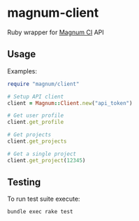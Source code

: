 # magnum-client

Ruby wrapper for [Magnum CI](https://magnum-ci.com) API

## Usage

Examples:

```ruby
require "magnum/client"

# Setup API client
client = Magnum::Client.new("api_token")

# Get user profile
client.get_profile

# Get projects
client.get_projects

# Get a single project
client.get_project(12345)
```

## Testing

To run test suite execute:

```
bundle exec rake test
```